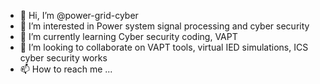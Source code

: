 - 👋 Hi, I’m @power-grid-cyber
- 👀 I’m interested in Power system signal processing and cyber security
- 🌱 I’m currently learning Cyber security coding, VAPT
- 💞️ I’m looking to collaborate on VAPT tools, virtual IED simulations, ICS cyber security works
- 📫 How to reach me ...

<!---
power-grid-cyber/power-grid-cyber is a ✨ special ✨ repository because its `README.md` (this file) appears on your GitHub profile.
You can click the Preview link to take a look at your changes.
--->
